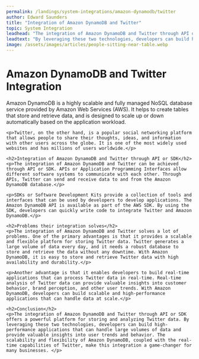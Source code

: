```yaml
---
permalink: /landings/system-integrations/amazon-dynamodb/twitter
author: Edward Saunders
title: "Integration of Amazon DynamoDB and Twitter"
topic: System Integration
leadhead: "The integration of Amazon DynamoDB and Twitter through API or SDK offers a powerful platform for storing and analyzing Twitter data"
leadtext: "By leveraging these two technologies, developers can build high-performance applications that can handle large volumes of data and provide valuable insights into user trends and behavior. The scalability and flexibility of Amazon DynamoDB, coupled with the real-time capabilities of Twitter, make this integration a game-changer for many businesses."
image: /assets/images/articles/people-sitting-near-table.webp
---
```

<div class="arttext">	<h1>Amazon DynamoDB and Twitter Integration</h1>
	<p>Amazon DynamoDB is a highly scalable and fully managed NoSQL database service provided by Amazon Web Services (AWS). It helps to create tables that store and retrieve data, and is designed to scale up or down automatically based on the application workload.</p>

	<p>Twitter, on the other hand, is a popular social networking platform that allows people to share their thoughts, ideas, and information with other users across the globe. It is one of the most widely used websites and has millions of users worldwide.</p>

	<h2>Integration of Amazon DynamoDB and Twitter through API or SDK</h2>
	<p>The integration of Amazon DynamoDB and Twitter can be achieved through API or SDK. APIs or Application Programming Interfaces allow different software systems to communicate with each other. Through APIs, Twitter can send and receive data to and from the Amazon DynamoDB database.</p>

	<p>SDKs or Software Development Kits provide a collection of tools and interfaces that can be used by developers to develop applications. The Amazon DynamoDB API is available as part of the AWS SDK. By using the SDK, developers can quickly write code to integrate Twitter and Amazon DynamoDB.</p>

	<h2>Problems their integration solves</h2>
	<p>The integration of Amazon DynamoDB and Twitter solves a lot of problems. One of the primary advantages is that it provides a scalable and flexible platform for storing Twitter data. Twitter generates a large volume of data every day, and it needs a robust database to store and retrieve the data without any downtime. With Amazon DynamoDB, it is easy to store and retrieve Twitter data with high availability and durability.</p>

	<p>Another advantage is that it enables developers to build real-time applications that can process Twitter data in real-time. Real-time analysis of Twitter data can provide valuable insights into customer behavior, brand perception, and other user trends. With Amazon DynamoDB, developers can build scalable and high-performance applications that can handle data at scale.</p>

	<h2>Conclusion</h2>
	<p>The integration of Amazon DynamoDB and Twitter through API or SDK offers a powerful platform for storing and analyzing Twitter data. By leveraging these two technologies, developers can build high-performance applications that can handle large volumes of data and provide valuable insights into user trends and behavior. The scalability and flexibility of Amazon DynamoDB, coupled with the real-time capabilities of Twitter, make this integration a game-changer for many businesses. </p>
</div>